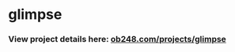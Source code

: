 # glimpse

### View project details here: [ob248.com/projects/glimpse](https://ob248.com/projects/glimpse)
